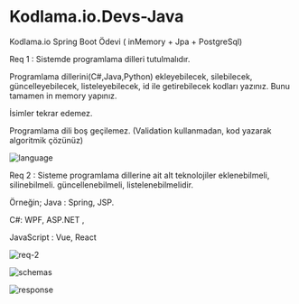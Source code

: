 # Kodlama.io.Devs-Java
Kodlama.io Spring Boot  Ödevi ( inMemory + Jpa + PostgreSql)


Req 1 : Sistemde programlama dilleri tutulmalıdır.

Programlama dillerini(C#,Java,Python) ekleyebilecek, silebilecek, güncelleyebilecek, listeleyebilecek, id ile getirebilecek kodları yazınız. Bunu tamamen in memory yapınız.

İsimler tekrar edemez.

Programlama dili boş geçilemez. (Validation kullanmadan, kod yazarak algoritmik çözünüz)



![language](https://user-images.githubusercontent.com/101670417/198855851-b9689da3-664c-442a-9dff-272ae6c0065d.jpg)



Req 2 : Sisteme programlama dillerine ait alt teknolojiler eklenebilmeli, silinebilmeli. güncellenebilmeli, listelenebilmelidir.

Örneğin; Java : Spring, JSP.

C#: WPF, ASP.NET ,

JavaScript : Vue, React

![req-2](https://user-images.githubusercontent.com/101670417/200148364-acd91688-2121-4865-907c-8460cffd223c.jpg)


![schemas](https://user-images.githubusercontent.com/101670417/200148390-85997e9c-e4af-4949-acda-1bbb5a678527.jpg)


![response](https://user-images.githubusercontent.com/101670417/200148427-2a275dbf-d40d-40c8-ab7a-159bd4cc1e7b.jpg)

